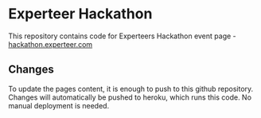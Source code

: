 # Experteer Hackathon

This repository contains code for Experteers Hackathon event page - [hackathon.experteer.com](http://hackathon.experteer.com)

## Changes

To update the pages content, it is enough to push to this github repository. Changes will automatically be pushed to heroku, which runs this code. No manual deployment is needed.